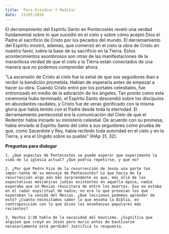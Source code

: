 ```yaml
---
title:  Para Estudiar Y Meditar
date:  13/07/2018
---
```


El derramamiento del Espíritu Santo en Pentecostés reveló una verdad fundamental sobre lo que sucedió en el cielo y sobre cómo aceptó Dios el Padre el sacrificio de Cristo por los pecados del mundo. El derramamiento del Espíritu mostró, además, que comenzó en el cielo la obra de Cristo en nuestro favor, sobre la base de su sacrificio en la Tierra. Estos acontecimientos asombrosos son otras de las manifestaciones de la maravillosa verdad de que el cielo y la Tierra están conectados de una manera que no podemos comprender ahora.

“La ascensión de Cristo al cielo fue la señal de que sus seguidores iban a recibir la bendición prometida. Habían de esperarla antes de empezar a hacer su obra. Cuando Cristo entró por los portales celestiales, fue entronizado en medio de la adoración de los ángeles. Tan pronto como esta ceremonia hubo terminado, el Espíritu Santo descendió sobre los discípulos en abundantes raudales, y Cristo fue de veras glorificado con la misma gloria que había tenido con el Padre desde toda la eternidad. El derramamiento pentecostal era la comunicación del Cielo de que el Redentor había iniciado su ministerio celestial. De acuerdo con su promesa, había enviado al Espíritu Santo del cielo a sus seguidores como prueba de que, como Sacerdote y Rey, había recibido toda autoridad en el cielo y en la Tierra, y era el Ungido sobre su pueblo” (HAp 31, 32).

**Preguntas para dialogar**

`1. ¿Qué aspectos de Pentecostés se puede esperar que experimente la vida de la iglesia actual? ¿Qué podría repetirse, y qué no?`

`2. ¿Por qué Pedro hizo de la resurrección de Jesús una parte tan impor-tante de su mensaje de Pentecostés? Lo que hacía de la resurrección algo aún más sorprendente es que, más allá de las expectativas mesiánicas judías existentes en aquella época, nadie esperaba que un Mesías resucitara de entre los muertos. Eso no estaba en el radar espiritual de nadie; no era lo que preveían los que esperaban la venida del Mesías. ¿Qué lecciones podemos aprender de esto? ¿Cuánto necesitamos saber lo que enseña la Biblia, en contraposición con lo que dicen las enseñanzas populares más recientes?`

`3. Hechos 2:38 habla de la necesidad del bautismo. ¿Significa que alguien que creyó en Jesús pero murió antes de bautizarse necesariamente está perdido? Justifica tu respuesta.`
